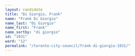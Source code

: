 ```yaml
---
layout: candidate
title: "Di Giorgio, Frank"
name: "Frank Di Giorgio"
name_last: "Di Giorgio"
name_first: "Frank"
name_sortby: "di giorgio"
id: "1931"
ward: "12"
permalink: "/toronto-city-council/frank-di-giorgio-1931/"
---
```

